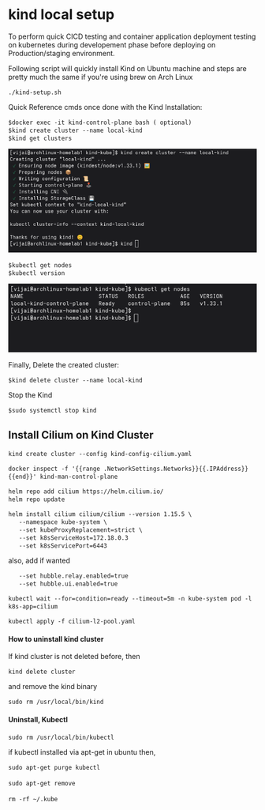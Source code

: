 # kind local setup
To perform quick CICD testing and container application deployment testing on kubernetes during developement phase before deploying on Production/staging environment.

Following script will quickly install Kind on Ubuntu machine and steps are pretty much the same if you're using brew on Arch Linux

```
./kind-setup.sh
```

Quick Reference cmds once done with the Kind Installation:

```
$docker exec -it kind-control-plane bash ( optional)
$kind create cluster --name local-kind
$kind get clusters
```
![Kind](./assets/kindshot1.png)

```
$kubectl get nodes
$kubectl version
```
![Kind](./assets/kindshot2.png)

Finally, Delete the created cluster:
```
$kind delete cluster --name local-kind
```
Stop the Kind

```
$sudo systemctl stop kind
```

## Install Cilium on Kind Cluster

```
kind create cluster --config kind-config-cilium.yaml
```

```
docker inspect -f '{{range .NetworkSettings.Networks}}{{.IPAddress}}{{end}}' kind-man-control-plane
```
```
helm repo add cilium https://helm.cilium.io/
helm repo update
```

```
helm install cilium cilium/cilium --version 1.15.5 \
   --namespace kube-system \
   --set kubeProxyReplacement=strict \
   --set k8sServiceHost=172.18.0.3
   --set k8sServicePort=6443
```

also, add if wanted
```
   --set hubble.relay.enabled=true
   --set hubble.ui.enabled=true
```

```
kubectl wait --for=condition=ready --timeout=5m -n kube-system pod -l k8s-app=cilium
```
```
kubectl apply -f cilium-l2-pool.yaml
```

#### How to uninstall kind cluster

If kind cluster is not deleted before, then

```
kind delete cluster
```

and remove the kind binary

```
sudo rm /usr/local/bin/kind
```
#### Uninstall, Kubectl 

```
sudo rm /usr/local/bin/kubectl
```
if kubectl installed via apt-get in ubuntu then,

```
sudo apt-get purge kubectl 

sudo apt-get remove

rm -rf ~/.kube
```